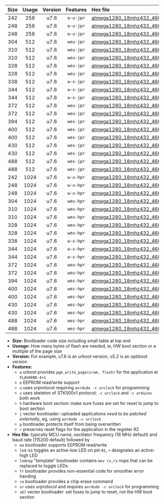 |Size|Usage|Version|Features|Hex file|
|:-:|:-:|:-:|:-:|:--|
|242|256|u7.6|`w-u-jpr`|[atmega1280_18mhz432_460800bps_ur_vbl.hex](https://raw.githubusercontent.com/stefanrueger/urboot/main/atmega1280_18mhz432_460800bps_ur_vbl.hex)|
|248|256|u7.6|`w-u-jpr`|[atmega1280_18mhz432_460800bps_led+b7_ur_vbl.hex](https://raw.githubusercontent.com/stefanrueger/urboot/main/atmega1280_18mhz432_460800bps_led+b7_ur_vbl.hex)|
|248|256|u7.6|`w-u-jpr`|[atmega1280_18mhz432_460800bps_lednop_ur_vbl.hex](https://raw.githubusercontent.com/stefanrueger/urboot/main/atmega1280_18mhz432_460800bps_lednop_ur_vbl.hex)|
|304|512|u7.6|`weu-jpr`|[atmega1280_18mhz432_460800bps_ee_ur_vbl.hex](https://raw.githubusercontent.com/stefanrueger/urboot/main/atmega1280_18mhz432_460800bps_ee_ur_vbl.hex)|
|310|512|u7.6|`weu-jpr`|[atmega1280_18mhz432_460800bps_ee_led+b7_ur_vbl.hex](https://raw.githubusercontent.com/stefanrueger/urboot/main/atmega1280_18mhz432_460800bps_ee_led+b7_ur_vbl.hex)|
|310|512|u7.6|`weu-jpr`|[atmega1280_18mhz432_460800bps_ee_lednop_ur_vbl.hex](https://raw.githubusercontent.com/stefanrueger/urboot/main/atmega1280_18mhz432_460800bps_ee_lednop_ur_vbl.hex)|
|328|512|u7.6|`weu-jpr`|[atmega1280_18mhz432_460800bps_ee_led+b7_fr_ur_vbl.hex](https://raw.githubusercontent.com/stefanrueger/urboot/main/atmega1280_18mhz432_460800bps_ee_led+b7_fr_ur_vbl.hex)|
|328|512|u7.6|`weu-jpr`|[atmega1280_18mhz432_460800bps_ee_lednop_fr_ur_vbl.hex](https://raw.githubusercontent.com/stefanrueger/urboot/main/atmega1280_18mhz432_460800bps_ee_lednop_fr_ur_vbl.hex)|
|338|512|u7.6|`w-s-jpr`|[atmega1280_18mhz432_460800bps_vbl.hex](https://raw.githubusercontent.com/stefanrueger/urboot/main/atmega1280_18mhz432_460800bps_vbl.hex)|
|344|512|u7.6|`w-s-jpr`|[atmega1280_18mhz432_460800bps_led+b7_vbl.hex](https://raw.githubusercontent.com/stefanrueger/urboot/main/atmega1280_18mhz432_460800bps_led+b7_vbl.hex)|
|344|512|u7.6|`w-s-jpr`|[atmega1280_18mhz432_460800bps_lednop_vbl.hex](https://raw.githubusercontent.com/stefanrueger/urboot/main/atmega1280_18mhz432_460800bps_lednop_vbl.hex)|
|372|512|u7.6|`weu-jpr`|[atmega1280_18mhz432_460800bps_ee_led+b7_fr_ce_ur_vbl.hex](https://raw.githubusercontent.com/stefanrueger/urboot/main/atmega1280_18mhz432_460800bps_ee_led+b7_fr_ce_ur_vbl.hex)|
|372|512|u7.6|`weu-jpr`|[atmega1280_18mhz432_460800bps_ee_lednop_fr_ce_ur_vbl.hex](https://raw.githubusercontent.com/stefanrueger/urboot/main/atmega1280_18mhz432_460800bps_ee_lednop_fr_ce_ur_vbl.hex)|
|394|512|u7.6|`wes-jpr`|[atmega1280_18mhz432_460800bps_ee_vbl.hex](https://raw.githubusercontent.com/stefanrueger/urboot/main/atmega1280_18mhz432_460800bps_ee_vbl.hex)|
|400|512|u7.6|`wes-jpr`|[atmega1280_18mhz432_460800bps_ee_led+b7_vbl.hex](https://raw.githubusercontent.com/stefanrueger/urboot/main/atmega1280_18mhz432_460800bps_ee_led+b7_vbl.hex)|
|400|512|u7.6|`wes-jpr`|[atmega1280_18mhz432_460800bps_ee_lednop_vbl.hex](https://raw.githubusercontent.com/stefanrueger/urboot/main/atmega1280_18mhz432_460800bps_ee_lednop_vbl.hex)|
|430|512|u7.6|`wes-jpr`|[atmega1280_18mhz432_460800bps_ee_led+b7_fr_vbl.hex](https://raw.githubusercontent.com/stefanrueger/urboot/main/atmega1280_18mhz432_460800bps_ee_led+b7_fr_vbl.hex)|
|430|512|u7.6|`wes-jpr`|[atmega1280_18mhz432_460800bps_ee_lednop_fr_vbl.hex](https://raw.githubusercontent.com/stefanrueger/urboot/main/atmega1280_18mhz432_460800bps_ee_lednop_fr_vbl.hex)|
|488|512|u7.6|`wes-jpr`|[atmega1280_18mhz432_460800bps_ee_led+b7_fr_ce_vbl.hex](https://raw.githubusercontent.com/stefanrueger/urboot/main/atmega1280_18mhz432_460800bps_ee_led+b7_fr_ce_vbl.hex)|
|488|512|u7.6|`wes-jpr`|[atmega1280_18mhz432_460800bps_ee_lednop_fr_ce_vbl.hex](https://raw.githubusercontent.com/stefanrueger/urboot/main/atmega1280_18mhz432_460800bps_ee_lednop_fr_ce_vbl.hex)|
|242|1024|u7.6|`w-u-hpr`|[atmega1280_18mhz432_460800bps_ur.hex](https://raw.githubusercontent.com/stefanrueger/urboot/main/atmega1280_18mhz432_460800bps_ur.hex)|
|248|1024|u7.6|`w-u-hpr`|[atmega1280_18mhz432_460800bps_led+b7_ur.hex](https://raw.githubusercontent.com/stefanrueger/urboot/main/atmega1280_18mhz432_460800bps_led+b7_ur.hex)|
|248|1024|u7.6|`w-u-hpr`|[atmega1280_18mhz432_460800bps_lednop_ur.hex](https://raw.githubusercontent.com/stefanrueger/urboot/main/atmega1280_18mhz432_460800bps_lednop_ur.hex)|
|304|1024|u7.6|`weu-hpr`|[atmega1280_18mhz432_460800bps_ee_ur.hex](https://raw.githubusercontent.com/stefanrueger/urboot/main/atmega1280_18mhz432_460800bps_ee_ur.hex)|
|310|1024|u7.6|`weu-hpr`|[atmega1280_18mhz432_460800bps_ee_led+b7_ur.hex](https://raw.githubusercontent.com/stefanrueger/urboot/main/atmega1280_18mhz432_460800bps_ee_led+b7_ur.hex)|
|310|1024|u7.6|`weu-hpr`|[atmega1280_18mhz432_460800bps_ee_lednop_ur.hex](https://raw.githubusercontent.com/stefanrueger/urboot/main/atmega1280_18mhz432_460800bps_ee_lednop_ur.hex)|
|328|1024|u7.6|`weu-hpr`|[atmega1280_18mhz432_460800bps_ee_led+b7_fr_ur.hex](https://raw.githubusercontent.com/stefanrueger/urboot/main/atmega1280_18mhz432_460800bps_ee_led+b7_fr_ur.hex)|
|328|1024|u7.6|`weu-hpr`|[atmega1280_18mhz432_460800bps_ee_lednop_fr_ur.hex](https://raw.githubusercontent.com/stefanrueger/urboot/main/atmega1280_18mhz432_460800bps_ee_lednop_fr_ur.hex)|
|338|1024|u7.6|`w-s-hpr`|[atmega1280_18mhz432_460800bps.hex](https://raw.githubusercontent.com/stefanrueger/urboot/main/atmega1280_18mhz432_460800bps.hex)|
|344|1024|u7.6|`w-s-hpr`|[atmega1280_18mhz432_460800bps_led+b7.hex](https://raw.githubusercontent.com/stefanrueger/urboot/main/atmega1280_18mhz432_460800bps_led+b7.hex)|
|344|1024|u7.6|`w-s-hpr`|[atmega1280_18mhz432_460800bps_lednop.hex](https://raw.githubusercontent.com/stefanrueger/urboot/main/atmega1280_18mhz432_460800bps_lednop.hex)|
|372|1024|u7.6|`weu-hpr`|[atmega1280_18mhz432_460800bps_ee_led+b7_fr_ce_ur.hex](https://raw.githubusercontent.com/stefanrueger/urboot/main/atmega1280_18mhz432_460800bps_ee_led+b7_fr_ce_ur.hex)|
|372|1024|u7.6|`weu-hpr`|[atmega1280_18mhz432_460800bps_ee_lednop_fr_ce_ur.hex](https://raw.githubusercontent.com/stefanrueger/urboot/main/atmega1280_18mhz432_460800bps_ee_lednop_fr_ce_ur.hex)|
|394|1024|u7.6|`wes-hpr`|[atmega1280_18mhz432_460800bps_ee.hex](https://raw.githubusercontent.com/stefanrueger/urboot/main/atmega1280_18mhz432_460800bps_ee.hex)|
|400|1024|u7.6|`wes-hpr`|[atmega1280_18mhz432_460800bps_ee_led+b7.hex](https://raw.githubusercontent.com/stefanrueger/urboot/main/atmega1280_18mhz432_460800bps_ee_led+b7.hex)|
|400|1024|u7.6|`wes-hpr`|[atmega1280_18mhz432_460800bps_ee_lednop.hex](https://raw.githubusercontent.com/stefanrueger/urboot/main/atmega1280_18mhz432_460800bps_ee_lednop.hex)|
|430|1024|u7.6|`wes-hpr`|[atmega1280_18mhz432_460800bps_ee_led+b7_fr.hex](https://raw.githubusercontent.com/stefanrueger/urboot/main/atmega1280_18mhz432_460800bps_ee_led+b7_fr.hex)|
|430|1024|u7.6|`wes-hpr`|[atmega1280_18mhz432_460800bps_ee_lednop_fr.hex](https://raw.githubusercontent.com/stefanrueger/urboot/main/atmega1280_18mhz432_460800bps_ee_lednop_fr.hex)|
|488|1024|u7.6|`wes-hpr`|[atmega1280_18mhz432_460800bps_ee_led+b7_fr_ce.hex](https://raw.githubusercontent.com/stefanrueger/urboot/main/atmega1280_18mhz432_460800bps_ee_led+b7_fr_ce.hex)|
|488|1024|u7.6|`wes-hpr`|[atmega1280_18mhz432_460800bps_ee_lednop_fr_ce.hex](https://raw.githubusercontent.com/stefanrueger/urboot/main/atmega1280_18mhz432_460800bps_ee_lednop_fr_ce.hex)|

- **Size:** Bootloader code size including small table at top end
- **Useage:** How many bytes of flash are needed, ie, HW boot section or a multiple of the page size
- **Version:** For example, u7.6 is an urboot version, o5.2 is an optiboot version
- **Features:**
  + `w` urboot provides `pgm_write_page(sram, flash)` for the application at `FLASHEND-4+1`
  + `e` EEPROM read/write support
  + `u` uses urprotocol requiring `avrdude -c urclock` for programming
  + `s` uses skeleton of STK500v1 protocol; `-c urclock` and `-c arduino` both work
  + `h` hardware boot section: make sure fuses are set for reset to jump to boot section
  + `j` vector bootloader: uploaded applications *need to be patched externally*, eg, using `avrdude -c urclock`
  + `p` bootloader protects itself from being overwritten
  + `r` preserves reset flags for the application in the register R2
- **Hex file:** typically MCU name, oscillator frequency (16 MHz default) and baud rate (115200 default) followed by
  + `ee` bootloader supports EEPROM read/write
  + `led-b1` toggles an active-low LED on pin `B1`, `+` designates an active-high LED
  + `lednop` "template" bootloader contains `mov rx,rx` nops that can be replaced to toggle LEDs
  + `fr` bootloader provides non-essential code for smoother error handing
  + `ce` bootloader provides a chip erase command
  + `ur` uses urprotocol and requires `avrdude -c urclock` for programming
  + `vbl` vector bootloader: set fuses to jump to reset, not the HW boot section
